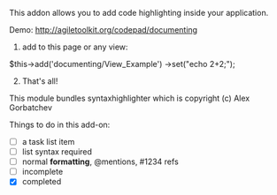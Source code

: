 This addon allows you to add code highlighting inside your application.

Demo: http://agiletoolkit.org/codepad/documenting

1. add to this page or any view:

$this->add('documenting/View_Example')
            ->set("echo 2+2;");


2. That's all!

This module bundles syntaxhighlighter which is copyright (c) Alex Gorbatchev


Things to do in this add-on:

- [ ] a task list item
- [ ] list syntax required
- [ ] normal **formatting**, @mentions, #1234 refs
- [ ] incomplete
- [x] completed
